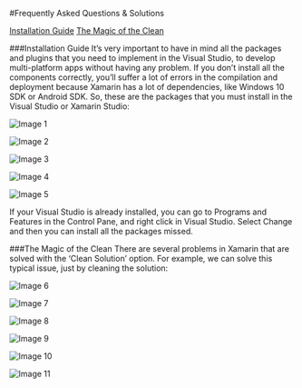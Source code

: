 #Frequently Asked Questions & Solutions

[Installation Guide](https://github.com/msdxbelux/XamarinAlliance/blob/master/FAQ.md#installation-guide)
[The Magic of the Clean](https://github.com/msdxbelux/XamarinAlliance/blob/master/FAQ.md#the-magic-of-the-clean)

###Installation Guide
It’s very important to have in mind all the packages and plugins that you need to implement in the Visual Studio, to develop multi-platform apps without having any problem. If you don’t install all the components correctly, you’ll suffer a lot of errors in the compilation and deployment because Xamarin has a lot of dependencies, like Windows 10 SDK or Android SDK. So, these are the packages that you must install in the Visual Studio or Xamarin Studio:

![Image 1](https://github.com/msdxbelux/XamarinAlliance/blob/master/Images/Image%201.png)

![Image 2](https://github.com/msdxbelux/XamarinAlliance/blob/master/Images/Image%202.png)

![Image 3](https://github.com/msdxbelux/XamarinAlliance/blob/master/Images/Image%203.png)

![Image 4](https://github.com/msdxbelux/XamarinAlliance/blob/master/Images/Image%204.png)

![Image 5](https://github.com/msdxbelux/XamarinAlliance/blob/master/Images/Image%205.png)

If your Visual Studio is already installed, you can go to Programs and Features in the Control Pane, and right click in Visual Studio. Select Change and then you can install all the packages missed.

###The Magic of the Clean
There are several problems in Xamarin that are solved with the ‘Clean Solution’ option. For example, we can solve this typical issue, just by cleaning the solution:

![Image 6](https://github.com/msdxbelux/XamarinAlliance/blob/master/Images/Image%206.png)

![Image 7](https://github.com/msdxbelux/XamarinAlliance/blob/master/Images/Image%207.png)

![Image 8](https://github.com/msdxbelux/XamarinAlliance/blob/master/Images/Image%208.png)

![Image 9](https://github.com/msdxbelux/XamarinAlliance/blob/master/Images/Image%209.png)

![Image 10](https://github.com/msdxbelux/XamarinAlliance/blob/master/Images/Image%2010.png)

![Image 11](https://github.com/msdxbelux/XamarinAlliance/blob/master/Images/Image%2011.png)
